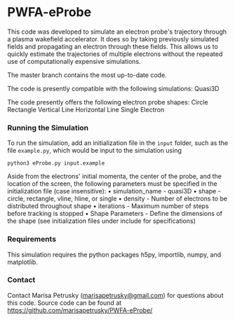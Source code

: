 # PWFA-eProbe

This code was developed to simulate an electron probe's trajectory through a plasma wakefield accelerator. It does so by taking previously simulated fields and propagating an electron through these fields. This allows us to quickly estimate the trajectories of multiple electrons without the repeated use of computationally expensive simulations.

The master branch contains the most up-to-date code.

The code is presently compatible with the following simulations:
Quasi3D

The code presently offers the following electron probe shapes:
Circle
Rectangle
Vertical Line
Horizontal Line
Single Electron

### Running the Simulation
To run the simulation, add an initialization file in the `input` folder, such as the file `example.py`, which would be input to the simulation using
```
python3 eProbe.py input.example
```

Aside from the electrons' initial momenta, the center of the probe, and the location of the screen, the following parameters must be specified in the initialization file (case insensitive):
• simulation_name - quasi3D
• shape - circle, rectangle, vline, hline, or single
• density - Number of electrons to be distributed throughout shape
• iterations - Maximum number of steps before tracking is stopped
• Shape Parameters - Define the dimensions of the shape (see initialization files under include for specifications)

### Requirements
This simulation requires the python packages h5py, importlib, numpy, and matplotlib.

### Contact
Contact Marisa Petrusky (marisapetrusky@gmail.com) for questions about this code. Source code can be found at https://github.com/marisapetrusky/PWFA-eProbe/
